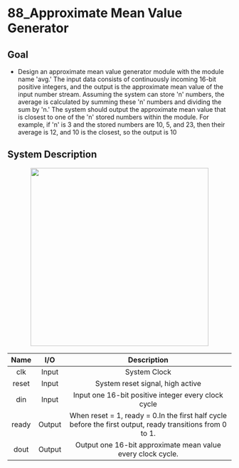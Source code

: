 # 88_Approximate Mean Value Generator
## Goal
* Design an approximate mean value generator module with the module name 'avg.' The input data consists of continuously incoming 16-bit positive integers, and the output is the approximate mean value of the input number stream. Assuming the system can store 'n' numbers, the average is calculated by summing these 'n' numbers and dividing the sum by 'n.' The system should output the approximate mean value that is closest to one of the 'n' stored numbers within the module. For example, if 'n' is 3 and the stored numbers are 10, 5, and 23, then their average is 12, and 10 is the closest, so the output is 10
## System Description
<p align="center">
<img src=https://github.com/yuchengwang1121/IC_Contest_Practice/assets/73687292/743f3bdf-e600-4b3a-bfca-29187331014c width="400px" >
</p>

|Name|I/O|Description|
|:---:|:---:|:---:|
|clk|Input|System Clock|
|reset|Input|System reset signal, high active|
|din|Input|Input one 16-bit positive integer every clock cycle|
|ready|Output|When reset = 1, ready = 0.In the first half cycle before the first output, ready transitions from 0 to 1.|
|dout|Output|Output one 16-bit approximate mean value every clock cycle.|
